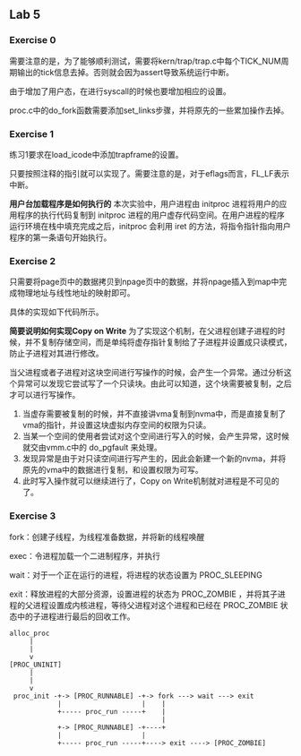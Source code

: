 ## Lab 5

### Exercise 0

需要注意的是，为了能够顺利测试，需要将kern/trap/trap.c中每个TICK_NUM周期输出的tick信息去掉。否则就会因为assert导致系统运行中断。

由于增加了用户态，在进行syscall的时候也要增加相应的设置。

proc.c中的do_fork函数需要添加set_links步骤，并将原先的一些累加操作去掉。

### Exercise 1

练习1要求在load_icode中添加trapframe的设置。

只要按照注释的指引就可以实现了。需要注意的是，对于eflags而言，FL_LF表示中断。

**用户台加载程序是如何执行的** 本次实验中，用户进程由 initproc 进程将用户的应用程序的执行代码复制到 initproc 进程的用户虚存代码空间。在用户进程的程序运行环境在栈中填充完成之后，initproc 会利用 iret 的方法，将指令指针指向用户程序的第一条语句开始执行。

### Exercise 2

只需要将page页中的数据拷贝到npage页中的数据，并将npage插入到map中完成物理地址与线性地址的映射即可。

具体的实现如下代码所示。 

**简要说明如何实现Copy on Write** 为了实现这个机制，在父进程创建子进程的时候，并不复制存储空间，而是单纯将虚存指针复制给了子进程并设置成只读模式，防止子进程对其进行修改。

当父进程或者子进程对这块空间进行写操作的时候，会产生一个异常。通过分析这个异常可以发现它尝试写了一个只读块。由此可以知道，这个块需要被复制，之后才可以进行写操作。
1. 当虚存需要被复制的时候，并不直接讲vma复制到nvma中，而是直接复制了vma的指针，并设置这块虚拟内存空间的权限为只读。
2. 当某一个空间的使用者尝试对这个空间进行写入的时候，会产生异常，这时候就交由vmm.c中的 do_pgfault 来处理。
3.  发现异常是由于对只读空间进行写产生的，因此会新建一个新的nvma，并将原先的vma中的数据进行复制，和设置权限为可写。
4. 此时写入操作就可以继续进行了，Copy on Write机制就对进程是不可见的了。

### Exercise 3

fork：创建子线程，为线程准备数据，并将新的线程唤醒

exec：令进程加载一个二进制程序，并执行

wait：对于一个正在运行的进程，将进程的状态设置为 PROC_SLEEPING

exit：释放进程的大部分资源，设置进程的状态为 PROC_ZOMBIE ，并将其子进程的父进程设置成内核进程，等待父进程对这个进程和已经在 PROC_ZOMBIE 状态中的子进程进行最后的回收工作。

```
alloc_proc
     |
     |
     v
[PROC_UNINIT]
     |
     |
     v
 proc_init -+-> [PROC_RUNNABLE] -+-> fork ---> wait ---> exit
            |                    |    |
            +----- proc_run -----+    |
                                      |
            +-> [PROC_RUNNABLE] -+----+
            |                    |
            +----- proc_run -----+----> exit ----> [PROC_ZOMBIE] 
```

